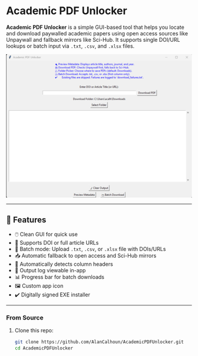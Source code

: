 # Academic PDF Unlocker

**Academic PDF Unlocker** is a simple GUI-based tool that helps you locate and download paywalled academic papers using open access sources like Unpaywall and fallback mirrors like Sci-Hub. It supports single DOI/URL lookups or batch input via `.txt`, `.csv`, and `.xlsx` files.

![screenshot](assets/screenshot.png)

---

## 🔧 Features

- 🖱️ Clean GUI for quick use
- 🔗 Supports DOI or full article URLs
- 📂 Batch mode: Upload `.txt`, `.csv`, or `.xlsx` file with DOIs/URLs
- 📥 Automatic fallback to open access and Sci-Hub mirrors
- 🧠 Automatically detects column headers
- 💬 Output log viewable in-app
- 📊 Progress bar for batch downloads
- 🖼️ Custom app icon
- ✔️ Digitally signed EXE installer

---

### From Source
1. Clone this repo:
   ```bash
   git clone https://github.com/AlanCalhoun/AcademicPDFUnlocker.git
   cd AcademicPDFUnlocker
